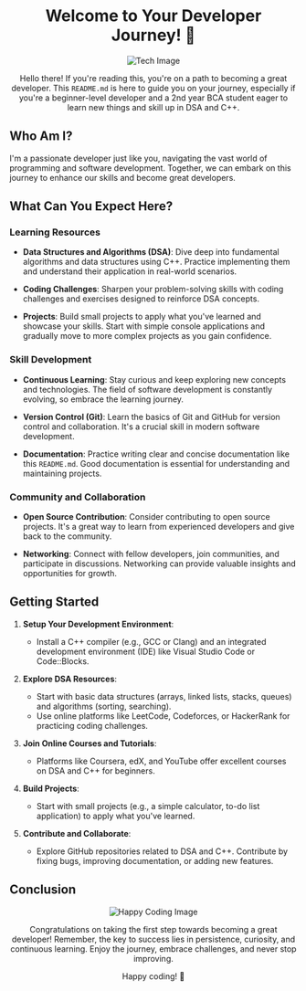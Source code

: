 <!-- Add some ASCII art or an eye-catching title -->
<h1 align="center">Welcome to Your Developer Journey! 🚀</h1>

<p align="center">
  <img src="https://cdn.mos.cms.futurecdn.net/AvhMPubBdEDQmMbwboro7Y.jpg" alt="Tech Image">
</p>

<p align="center">
  Hello there! If you're reading this, you're on a path to becoming a great developer. This <code>README.md</code> is here to guide you on your journey, especially if you're a beginner-level developer and a 2nd year BCA student eager to learn new things and skill up in DSA and C++.
</p>

## Who Am I?

I'm a passionate developer just like you, navigating the vast world of programming and software development. Together, we can embark on this journey to enhance our skills and become great developers.

## What Can You Expect Here?

### Learning Resources

- **Data Structures and Algorithms (DSA)**: Dive deep into fundamental algorithms and data structures using C++. Practice implementing them and understand their application in real-world scenarios.

- **Coding Challenges**: Sharpen your problem-solving skills with coding challenges and exercises designed to reinforce DSA concepts.

- **Projects**: Build small projects to apply what you've learned and showcase your skills. Start with simple console applications and gradually move to more complex projects as you gain confidence.

### Skill Development

- **Continuous Learning**: Stay curious and keep exploring new concepts and technologies. The field of software development is constantly evolving, so embrace the learning journey.

- **Version Control (Git)**: Learn the basics of Git and GitHub for version control and collaboration. It's a crucial skill in modern software development.

- **Documentation**: Practice writing clear and concise documentation like this <code>README.md</code>. Good documentation is essential for understanding and maintaining projects.

### Community and Collaboration

- **Open Source Contribution**: Consider contributing to open source projects. It's a great way to learn from experienced developers and give back to the community.

- **Networking**: Connect with fellow developers, join communities, and participate in discussions. Networking can provide valuable insights and opportunities for growth.

## Getting Started

1. **Setup Your Development Environment**:
   - Install a C++ compiler (e.g., GCC or Clang) and an integrated development environment (IDE) like Visual Studio Code or Code::Blocks.
   
2. **Explore DSA Resources**:
   - Start with basic data structures (arrays, linked lists, stacks, queues) and algorithms (sorting, searching).
   - Use online platforms like LeetCode, Codeforces, or HackerRank for practicing coding challenges.

3. **Join Online Courses and Tutorials**:
   - Platforms like Coursera, edX, and YouTube offer excellent courses on DSA and C++ for beginners.

4. **Build Projects**:
   - Start with small projects (e.g., a simple calculator, to-do list application) to apply what you've learned.

5. **Contribute and Collaborate**:
   - Explore GitHub repositories related to DSA and C++. Contribute by fixing bugs, improving documentation, or adding new features.

## Conclusion

<p align="center">
  <img src="https://placeimg.com/480/320/tech/grayscale" alt="Happy Coding Image">
</p>

<p align="center">
  Congratulations on taking the first step towards becoming a great developer! Remember, the key to success lies in persistence, curiosity, and continuous learning. Enjoy the journey, embrace challenges, and never stop improving.
</p>

<p align="center">
  Happy coding! 🚀
</p>
